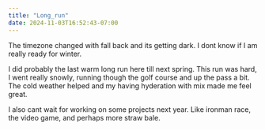 ```yaml
---
title: "Long_run"
date: 2024-11-03T16:52:43-07:00
---
```


The timezone changed with fall back and its getting dark. I dont know if I am really ready for winter. 

I did probably the last warm long run here till next spring. This run was hard, I went really snowly, running though the golf course and up the pass a bit. The cold weather helped and my having hyderation with mix made me feel great. 

I also cant wait for working on some projects next year. Like ironman race, the video game, and perhaps more straw bale. 
